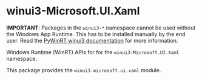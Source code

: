 <!-- warning: Please don't edit this file. It was automatically generated. -->

# winui3-Microsoft.UI.Xaml

**IMPORTANT**: Packages in the `winui3-*` namespace cannot be used without the
Windows App Runtime. This has to be installed manually by the end user. Read the
[PyWinRT winui3 documentation](https://pywinrt.readthedocs.io/en/latest/api/winui3/index.html)
for more information.

Windows Runtime (WinRT) APIs for for the `winui3-Microsoft.UI.Xaml` namespace.

This package provides the `winui3.microsoft.ui.xaml` module.

